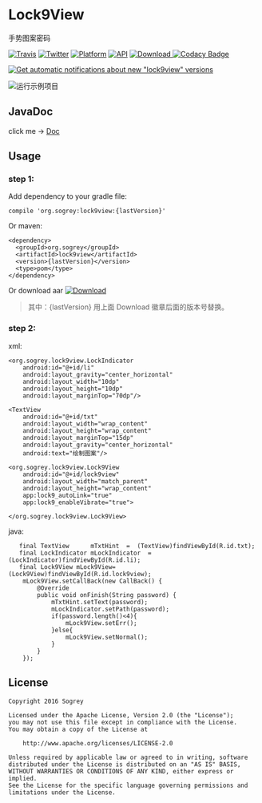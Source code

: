 # Lock9View
手势图案密码

[![Travis](https://img.shields.io/badge/License-Apache2.0-blue.svg)](http://www.apache.org/licenses/LICENSE-2.0)
[![Twitter](https://img.shields.io/badge/Gradle-3.3-brightgreen.svg)](https://gradle.org/releases)
[![Platform](https://img.shields.io/badge/platform-Android-green.svg?style=flat)](https://www.android.com)
[![API](https://img.shields.io/badge/API-9%2B-brightgreen.svg?style=flat)](https://android-arsenal.com/api?level=9)
[![Download](https://api.bintray.com/packages/sogrey/maven/lock9view/images/download.svg) ](https://bintray.com/sogrey/maven/lock9view/_latestVersion)
[![Codacy Badge](https://api.codacy.com/project/badge/Grade/b18067ea3f4743d098cc0cc44ea7802a)](https://www.codacy.com/app/Sogrey/Lock9View?utm_source=github.com&amp;utm_medium=referral&amp;utm_content=Sogrey/Lock9View&amp;utm_campaign=Badge_Grade)

[![Get automatic notifications about new "lock9view" versions](https://www.bintray.com/docs/images/bintray_badge_color.png)](https://bintray.com/sogrey/maven/lock9view?source=watch)

![运行示例项目](http://ojhqtezha.bkt.clouddn.com/sogrey_2017-03-10_094240.jpg)

## JavaDoc

click me -> [Doc](https://sogrey.github.io/JavaDocs/Lock9View)

## Usage

### step 1:

Add dependency to your gradle file:

    compile 'org.sogrey:lock9view:{lastVersion}'

Or maven:

    <dependency>
      <groupId>org.sogrey</groupId>
      <artifactId>lock9view</artifactId>
      <version>{lastVersion}</version>
      <type>pom</type>
    </dependency>

Or download aar [![Download](https://api.bintray.com/packages/sogrey/maven/lock9view/images/download.svg) ](https://bintray.com/sogrey/maven/download_file?file_path=org%2Fsogrey%2Flock9view%2F0.0.2%2Flock9view-0.0.2.aar)

> 其中：{lastVersion} 用上面 Download 徽章后面的版本号替换。

### step 2:

xml:

    <org.sogrey.lock9view.LockIndicator
        android:id="@+id/li"
        android:layout_gravity="center_horizontal"
        android:layout_width="10dp"
        android:layout_height="10dp"
        android:layout_marginTop="70dp"/>

    <TextView
        android:id="@+id/txt"
        android:layout_width="wrap_content"
        android:layout_height="wrap_content"
        android:layout_marginTop="15dp"
        android:layout_gravity="center_horizontal"
        android:text="绘制图案"/>

    <org.sogrey.lock9view.Lock9View
        android:id="@+id/lock9view"
        android:layout_width="match_parent"
        android:layout_height="wrap_content"
        app:lock9_autoLink="true"
        app:lock9_enableVibrate="true">

    </org.sogrey.lock9view.Lock9View>

java:

       final TextView      mTxtHint  =  (TextView)findViewById(R.id.txt);
       final LockIndicator mLockIndicator  =  (LockIndicator)findViewById(R.id.li);
       final Lock9View mLock9View=  (Lock9View)findViewById(R.id.lock9view);
        mLock9View.setCallBack(new CallBack() {
            @Override
            public void onFinish(String password) {
                mTxtHint.setText(password);
                mLockIndicator.setPath(password);
                if(password.length()<4){
                    mLock9View.setErr();
                }else{
                    mLock9View.setNormal();
                }
            }
        });



## License

    Copyright 2016 Sogrey

    Licensed under the Apache License, Version 2.0 (the "License");
    you may not use this file except in compliance with the License.
    You may obtain a copy of the License at

        http://www.apache.org/licenses/LICENSE-2.0

    Unless required by applicable law or agreed to in writing, software
    distributed under the License is distributed on an "AS IS" BASIS,
    WITHOUT WARRANTIES OR CONDITIONS OF ANY KIND, either express or implied.
    See the License for the specific language governing permissions and
    limitations under the License.

